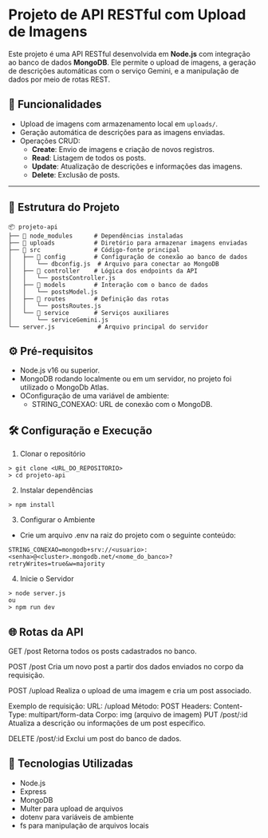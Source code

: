 # Projeto de API RESTful com Upload de Imagens

Este projeto é uma API RESTful desenvolvida em **Node.js** com integração ao banco de dados **MongoDB**. Ele permite o upload de imagens, a geração de descrições automáticas com o serviço Gemini, e a manipulação de dados por meio de rotas REST.

## 🚀 Funcionalidades

- Upload de imagens com armazenamento local em `uploads/`.
- Geração automática de descrições para as imagens enviadas.
- Operações CRUD:
  - **Create**: Envio de imagens e criação de novos registros.
  - **Read**: Listagem de todos os posts.
  - **Update**: Atualização de descrições e informações das imagens.
  - **Delete**: Exclusão de posts.

---

## 📂 Estrutura do Projeto

```plaintext
📦 projeto-api
├── 📁 node_modules      # Dependências instaladas
├── 📁 uploads           # Diretório para armazenar imagens enviadas
├── 📁 src               # Código-fonte principal
│   ├── 📁 config        # Configuração de conexão ao banco de dados
│   │   └── dbconfig.js  # Arquivo para conectar ao MongoDB
│   ├── 📁 controller    # Lógica dos endpoints da API
│   │   └── postsController.js
│   ├── 📁 models        # Interação com o banco de dados
│   │   └── postsModel.js
│   ├── 📁 routes        # Definição das rotas
│   │   └── postsRoutes.js
│   └── 📁 service       # Serviços auxiliares
│       └── serviceGemini.js
└── server.js            # Arquivo principal do servidor
```

## ⚙️ Pré-requisitos

- Node.js v16 ou superior.
- MongoDB rodando localmente ou em um servidor, no projeto foi utilizado o MongoDb Atlas.
- OConfiguração de uma variável de ambiente:
  - STRING_CONEXAO: URL de conexão com o MongoDB.

## 🛠️ Configuração e Execução

1. Clonar o repositório
```
> git clone <URL_DO_REPOSITORIO>
> cd projeto-api
```

2. Instalar dependências

```
> npm install
```

3. Configurar o Ambiente
- Crie um arquivo .env na raiz do projeto com o seguinte conteúdo:
```
STRING_CONEXAO=mongodb+srv://<usuario>:<senha>@<cluster>.mongodb.net/<nome_do_banco>?retryWrites=true&w=majority
```

4. Inicie o Servidor
```
> node server.js
ou
> npm run dev
```

## 🌐 Rotas da API

GET /post
Retorna todos os posts cadastrados no banco.

POST /post
Cria um novo post a partir dos dados enviados no corpo da requisição.

POST /upload
Realiza o upload de uma imagem e cria um post associado.

Exemplo de requisição:
URL: /upload
Método: POST
Headers: Content-Type: multipart/form-data
Corpo: img (arquivo de imagem)
PUT /post/:id
Atualiza a descrição ou informações de um post específico.

DELETE /post/:id
Exclui um post do banco de dados.

## 🧩 Tecnologias Utilizadas

- Node.js
- Express
- MongoDB
- Multer para upload de arquivos
- dotenv para variáveis de ambiente
- fs para manipulação de arquivos locais
